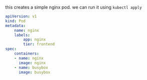 this creates a simple nginx pod.
we can run it using 
`kubectl apply`
```yml
apiVersion: v1
kind: Pod
metadata:
	name: nginx
	labels:
		app: nginx
		tier: frontend
spec:
	containers:
	- name: nginx
	  image: nginx
	- name: busybox
	  image: busybox
```
